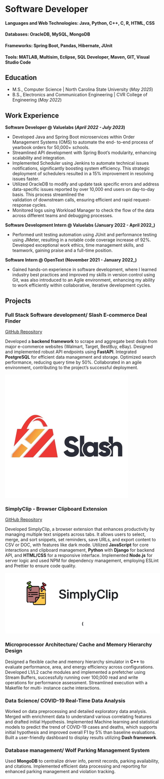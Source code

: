 # Software Developer

#### Languages and Web Technologies: Java, Python, C++, C, R, HTML, CSS
#### Databases: OracleDB, MySQL, MongoDB
#### Frameworks: Spring Boot, Pandas, Hibernate, JUnit
#### Tools: MATLAB, Multisim, Eclipse, SQL Developer, Maven, GIT, Visual Studio Code

## Education						       		
- M.S., Computer Science	| North Carolina State University (_May 2025_)	 			        		
- B.S., Electronics and Communication Engineering | CVR College of Engineering (_May 2022_)

## Work Experience
**Software Developer @ Valuelabs (_April 2022 - July 2023_)**
- Developed Java and Spring Boot microservices within Order Management Systems (OMS) to automate the end- to-end process of yearbook orders for 50,000+ schools.
- Streamlined API development with Spring Boot’s modularity, enhancing scalability and integration.
- Implemented Scheduler using Jenkins to automate technical issues notifications, significantly boosting system efficiency. This strategic deployment of schedulers resulted in a 15% 
  improvement in resolving issues faster.
- Utilized OracleDB to modify and update task specific errors and address data-specific issues reported by over 10,000 end users on day-to-day basis. This process streamlined the     
  validation of downstream calls, ensuring efficient and rapid request-response cycles.
- Monitored logs using Workload Manager to check the flow of the data across different teams and debugging processes.

**Software Development Intern @ Valuelabs (January 2022 - April 2022_)**
- Performed unit testing automation using JUnit and performance testing using JMeter, resulting in a notable code coverage increase of 92%. Developed exceptional work ethics, time management skills, and teamwork, gaining praise and a full-time position.

**Software Intern @ OpenText (November 2021 - January 2022_)**
- Gained hands-on experience in software development, where I learned industry best practices and improved my skills in version control using Git, was also introduced to an Agile environment, enhancing my ability to work efficiently within collaborative, iterative development cycles.
  
## Projects
### Full Stack Software development/ Slash E-commerce Deal Finder
[GitHub Repository](https://github.com/MeryHarikaG/slash-phase5)

Developed a **backend framework** to scrape and aggregate best deals from major e-commerce websites (Walmart, Target, BestBuy, eBay). Designed and implemented robust API endpoints using **FastAPI**. Integrated **PostgreSQL** for efficient data management and storage. Optimized search performance, reducing query time by 50%. Collaborated in an agile environment, contributing to the project’s successful deployment.

![Slash](assets/slash.jpeg)

### SimplyClip - Browser Clipboard Extension
[GitHub Repository](https://github.com/tbattul/SimplyClip)

Developed SimplyClip, a browser extension that enhances productivity by managing multiple text snippets across tabs. It allows users to select, merge, and sort snippets, set reminders, save URLs, and export content to CSV or DOC, with features like dark mode. Utilized **JavaScript** for core interactions and clipboard management, **Python** with **Django** for backend API, and **HTML/CSS** for a responsive interface. Implemented **Node.js** for server logic and used NPM for dependency management, employing ESLint and Prettier to ensure code quality.

![SimplyClip](assets/SimplyClip.gif)

### Microprocessor Architecture/ Cache and Memory Hierarchy Design

Designed a flexible cache and memory hierarchy simulator in **C++** to evaluate performance, area, and energy efficiency across configurations. Developed L1/L2 cache modules and implemented a prefetcher using Stream Buffers, successfully running over 100,000 read and write operations for performance assessment. Streamlined execution with a Makefile for multi- instance cache interactions.

### Data Science/ COVID-19 Real-Time Data Analysis

Worked on data preprocessing and detailed exploratory data analysis. Merged with enrichment data to understand various correlating features and drafted initial Hypothesis. Implemented Machine learning and statistical models to predict the trend of COVID-19 cases and deaths, which supports initial hypothesis and improved overall F1 by 5% than baseline evaluations. Built a user-friendly dashboard to display results utilizing **Dash framework**.

### Database management/ Wolf Parking Management System

Used **MongoDB** to centralize driver info, permit records, parking availability, and citations. Implemented efficient data processing and reporting for enhanced parking management and violation tracking.
